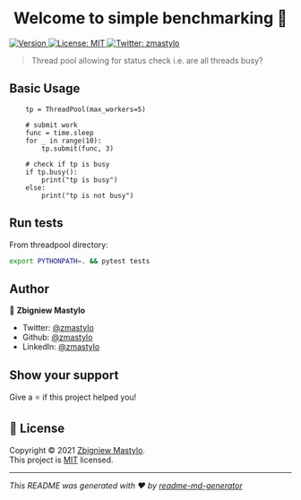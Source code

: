 <h1 align="center">Welcome to simple benchmarking 👋</h1>
<p>
  <a href="https://www.npmjs.com/package/benchmarking" target="_blank">
    <img alt="Version" src="https://img.shields.io/npm/v/benchmarking.svg">
  </a>
  <a href="LICENSE" target="_blank">
    <img alt="License: MIT" src="https://img.shields.io/badge/License-MIT-yellow.svg" />
  </a>
  <a href="https://twitter.com/zmastylo" target="_blank">
    <img alt="Twitter: zmastylo" src="https://img.shields.io/twitter/follow/zmastylo.svg?style=social" />
  </a>
</p>

> Thread pool allowing for status check i.e. are all threads busy?


## Basic Usage

```
    tp = ThreadPool(max_workers=5)
    
    # submit work
    func = time.sleep
    for _ in range(10):
        tp.submit(func, 3)

    # check if tp is busy
    if tp.busy():
        print("tp is busy")
    else:
        print("tp is not busy")
```

## Run tests
From threadpool directory:

```sh
export PYTHONPATH=. && pytest tests
```

## Author

👤 **Zbigniew Mastylo**

* Twitter: [@zmastylo](https://twitter.com/zmastylo)
* Github: [@zmastylo](https://github.com/zmastylo)
* LinkedIn: [@zmastylo](https://linkedin.com/in/zmastylo)

## Show your support

Give a ⭐️ if this project helped you!

## 📝 License

Copyright © 2021 [Zbigniew Mastylo](https://github.com/zmastylo).<br />
This project is [MIT](LICENSE) licensed.

***
_This README was generated with ❤️ by [readme-md-generator](https://github.com/kefranabg/readme-md-generator)_
